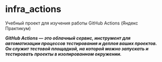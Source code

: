 # infra_actions
Учебный проект для изучения работы GitHub Actions (Яндекс Практикум)

___GitHub Actions — это облачный сервис, инструмент для автоматизации процессов тестирования и деплоя ваших проектов. Он служит тестовой площадкой, на которой можно запускать и тестировать проекты в изолированном окружении.___
